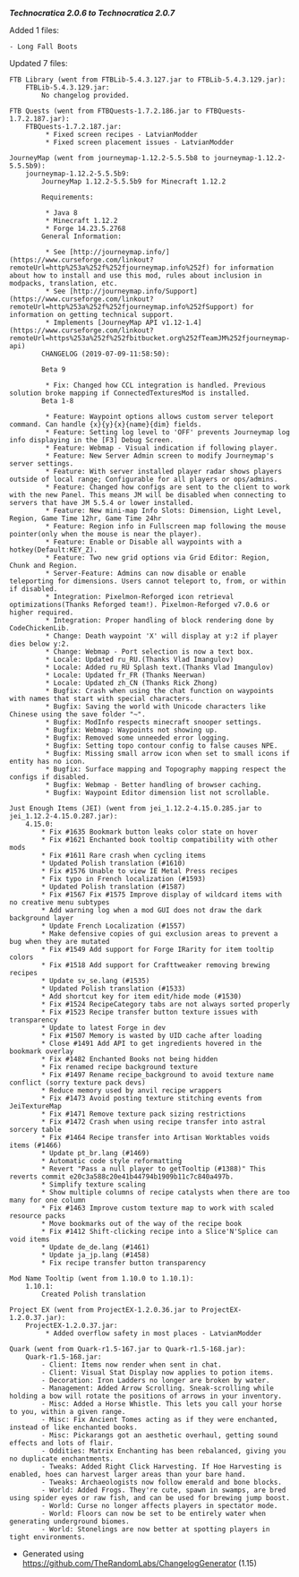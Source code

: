 _**Technocratica 2.0.6 to Technocratica 2.0.7**_

Added 1 files:

	- Long Fall Boots

Updated 7 files:

	FTB Library (went from FTBLib-5.4.3.127.jar to FTBLib-5.4.3.129.jar):
		FTBLib-5.4.3.129.jar:
			No changelog provided.

	FTB Quests (went from FTBQuests-1.7.2.186.jar to FTBQuests-1.7.2.187.jar):
		FTBQuests-1.7.2.187.jar:
			 * Fixed screen recipes - LatvianModder
			 * Fixed screen placement issues - LatvianModder

	JourneyMap (went from journeymap-1.12.2-5.5.5b8 to journeymap-1.12.2-5.5.5b9):
		journeymap-1.12.2-5.5.5b9:
			JourneyMap 1.12.2-5.5.5b9 for Minecraft 1.12.2

			Requirements:

			 * Java 8
			 * Minecraft 1.12.2
			 * Forge 14.23.5.2768
			General Information:

			 * See [http://journeymap.info/](https://www.curseforge.com/linkout?remoteUrl=http%253a%252f%252fjourneymap.info%252f) for information about how to install and use this mod, rules about inclusion in modpacks, translation, etc.
			 * See [http://journeymap.info/Support](https://www.curseforge.com/linkout?remoteUrl=http%253a%252f%252fjourneymap.info%252fSupport) for information on getting technical support.
			 * Implements [JourneyMap API v1.12-1.4](https://www.curseforge.com/linkout?remoteUrl=https%253a%252f%252fbitbucket.org%252fTeamJM%252fjourneymap-api)
			CHANGELOG (2019-07-09-11:58:50):

			Beta 9

			 * Fix: Changed how CCL integration is handled. Previous solution broke mapping if ConnectedTexturesMod is installed.
			Beta 1-8

			 * Feature: Waypoint options allows custom server teleport command. Can handle {x}{y}{x}{name}{dim} fields.
			 * Feature: Setting log level to 'OFF' prevents Journeymap log info displaying in the [F3] Debug Screen.
			 * Feature: Webmap - Visual indication if following player.
			 * Feature: New Server Admin screen to modify Journeymap's server settings.
			 * Feature: With server installed player radar shows players outside of local range; Configurable for all players or ops/admins.
			 * Feature: Changed how configs are sent to the client to work with the new Panel. This means JM will be disabled when connecting to servers that have JM 5.5.4 or lower installed.
			 * Feature: New mini-map Info Slots: Dimension, Light Level, Region, Game Time 12hr, Game Time 24hr
			 * Feature: Region info in Fullscreen map following the mouse pointer(only when the mouse is near the player).
			 * Feature: Enable or Disable all waypoints with a hotkey(Default:KEY_Z).
			 * Feature: Two new grid options via Grid Editor: Region, Chunk and Region.
			 * Server-Feature: Admins can now disable or enable teleporting for dimensions. Users cannot teleport to, from, or within if disabled.
			 * Integration: Pixelmon-Reforged icon retrieval optimizations(Thanks Reforged team!). Pixelmon-Reforged v7.0.6 or higher required.
			 * Integration: Proper handling of block rendering done by CodeChickenLib.
			 * Change: Death waypoint 'X' will display at y:2 if player dies below y:2.
			 * Change: Webmap - Port selection is now a text box.
			 * Locale: Updated ru_RU.(Thanks Vlad Imangulov)
			 * Locale: Added ru_RU Splash text.(Thanks Vlad Imangulov)
			 * Locale: Updated fr_FR (Thanks Neerwan)
			 * Locale: Updated zh_CN (Thanks Rick Zhong)
			 * Bugfix: Crash when using the chat function on waypoints with names that start with special characters.
			 * Bugfix: Saving the world with Unicode characters like Chinese using the save folder "~".
			 * Bugfix: ModInfo respects minecraft snooper settings.
			 * Bugfix: Webmap: Waypoints not showing up.
			 * Bugfix: Removed some unneeded error logging.
			 * Bugfix: Setting topo contour config to false causes NPE.
			 * Bugfix: Missing small arrow icon when set to small icons if entity has no icon.
			 * Bugfix: Surface mapping and Topography mapping respect the configs if disabled.
			 * Bugfix: Webmap - Better handling of browser caching.
			 * Bugfix: Waypoint Editor dimension list not scrollable.

	Just Enough Items (JEI) (went from jei_1.12.2-4.15.0.285.jar to jei_1.12.2-4.15.0.287.jar):
		4.15.0:
			* Fix #1635 Bookmark button leaks color state on hover
			* Fix #1621 Enchanted book tooltip compatibility with other mods
			* Fix #1611 Rare crash when cycling items
			* Updated Polish translation (#1610)
			* Fix #1576 Unable to view IE Metal Press recipes
			* Fix typo in French localization (#1593)
			* Updated Polish translation (#1587)
			* Fix #1567 Fix #1575 Improve display of wildcard items with no creative menu subtypes
			* Add warning log when a mod GUI does not draw the dark background layer
			* Update French Localization (#1557)
			* Make defensive copies of gui exclusion areas to prevent a bug when they are mutated
			* Fix #1549 Add support for Forge IRarity for item tooltip colors
			* Fix #1518 Add support for Crafttweaker removing brewing recipes
			* Update sv_se.lang (#1535)
			* Updated Polish translation (#1533)
			* Add shortcut key for item edit/hide mode (#1530)
			* Fix #1524 RecipeCategory tabs are not always sorted properly
			* Fix #1523 Recipe transfer button texture issues with transparency
			* Update to latest Forge in dev
			* Fix #1507 Memory is wasted by UID cache after loading
			* Close #1491 Add API to get ingredients hovered in the bookmark overlay
			* Fix #1482 Enchanted Books not being hidden
			* Fix renamed recipe background texture
			* Fix #1497 Rename recipe_background to avoid texture name conflict (sorry texture pack devs)
			* Reduce memory used by anvil recipe wrappers
			* Fix #1473 Avoid posting texture stitching events from JeiTextureMap
			* Fix #1471 Remove texture pack sizing restrictions
			* Fix #1472 Crash when using recipe transfer into astral sorcery table
			* Fix #1464 Recipe transfer into Artisan Worktables voids items (#1466)
			* Update pt_br.lang (#1469)
			* Automatic code style reformatting
			* Revert "Pass a null player to getTooltip (#1388)" This reverts commit e20c3a588c20e41b44794b1909b11c7c840a497b.
			* Simplify texture scaling
			* Show multiple columns of recipe catalysts when there are too many for one column
			* Fix #1463 Improve custom texture map to work with scaled resource packs
			* Move bookmarks out of the way of the recipe book
			* Fix #1412 Shift-clicking recipe into a Slice'N'Splice can void items
			* Update de_de.lang (#1461)
			* Update ja_jp.lang (#1458)
			* Fix recipe transfer button transparency

	Mod Name Tooltip (went from 1.10.0 to 1.10.1):
		1.10.1:
			Created Polish translation

	Project EX (went from ProjectEX-1.2.0.36.jar to ProjectEX-1.2.0.37.jar):
		ProjectEX-1.2.0.37.jar:
			 * Added overflow safety in most places - LatvianModder

	Quark (went from Quark-r1.5-167.jar to Quark-r1.5-168.jar):
		Quark-r1.5-168.jar:
			- Client: Items now render when sent in chat.
			- Client: Visual Stat Display now applies to potion items.
			- Decoration: Iron Ladders no longer are broken by water.
			- Management: Added Arrow Scrolling. Sneak-scrolling while holding a bow will rotate the positions of arrows in your inventory.
			- Misc: Added a Horse Whistle. This lets you call your horse to you, within a given range.
			- Misc: Fix Ancient Tomes acting as if they were enchanted, instead of like enchanted books.
			- Misc: Pickarangs got an aesthetic overhaul, getting sound effects and lots of flair.
			- Oddities: Matrix Enchanting has been rebalanced, giving you no duplicate enchantments.
			- Tweaks: Added Right Click Harvesting. If Hoe Harvesting is enabled, hoes can harvest larger areas than your bare hand.
			- Tweaks: Archaeologists now follow emerald and bone blocks.
			- World: Added Frogs. They're cute, spawn in swamps, are bred using spider eyes or raw fish, and can be used for brewing jump boost.
			- World: Curse no longer affects players in spectator mode.
			- World: Floors can now be set to be entirely water when generating underground biomes.
			- World: Stonelings are now better at spotting players in tight environments.

* Generated using https://github.com/TheRandomLabs/ChangelogGenerator (1.15)
